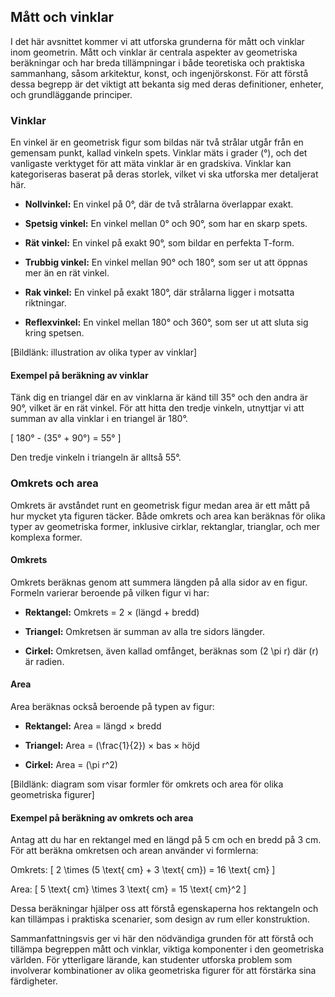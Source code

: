 ## Mått och vinklar

I det här avsnittet kommer vi att utforska grunderna för mått och vinklar inom geometrin. Mått och vinklar är centrala aspekter av geometriska beräkningar och har breda tillämpningar i både teoretiska och praktiska sammanhang, såsom arkitektur, konst, och ingenjörskonst. För att förstå dessa begrepp är det viktigt att bekanta sig med deras definitioner, enheter, och grundläggande principer.

### Vinklar

En vinkel är en geometrisk figur som bildas när två strålar utgår från en gemensam punkt, kallad vinkeln spets. Vinklar mäts i grader (°), och det vanligaste verktyget för att mäta vinklar är en gradskiva. Vinklar kan kategoriseras baserat på deras storlek, vilket vi ska utforska mer detaljerat här.

- **Nollvinkel:** En vinkel på 0°, där de två strålarna överlappar exakt.

- **Spetsig vinkel:** En vinkel mellan 0° och 90°, som har en skarp spets.
  
- **Rät vinkel:** En vinkel på exakt 90°, som bildar en perfekta T-form.
  
- **Trubbig vinkel:** En vinkel mellan 90° och 180°, som ser ut att öppnas mer än en rät vinkel.
  
- **Rak vinkel:** En vinkel på exakt 180°, där strålarna ligger i motsatta riktningar.

- **Reflexvinkel:** En vinkel mellan 180° och 360°, som ser ut att sluta sig kring spetsen.

[Bildlänk: illustration av olika typer av vinklar]

#### Exempel på beräkning av vinklar

Tänk dig en triangel där en av vinklarna är känd till 35° och den andra är 90°, vilket är en rät vinkel. För att hitta den tredje vinkeln, utnyttjar vi att summan av alla vinklar i en triangel är 180°. 

\[
180° - (35° + 90°) = 55°
\]

Den tredje vinkeln i triangeln är alltså 55°.

### Omkrets och area

Omkrets är avståndet runt en geometrisk figur medan area är ett mått på hur mycket yta figuren täcker. Både omkrets och area kan beräknas för olika typer av geometriska former, inklusive cirklar, rektanglar, trianglar, och mer komplexa former.

#### Omkrets

Omkrets beräknas genom att summera längden på alla sidor av en figur. Formeln varierar beroende på vilken figur vi har:

- **Rektangel:** Omkrets = 2 × (längd + bredd)
  
- **Triangel:** Omkretsen är summan av alla tre sidors längder.

- **Cirkel:** Omkretsen, även kallad omfånget, beräknas som \(2 \pi r\) där \(r\) är radien.

#### Area

Area beräknas också beroende på typen av figur:

- **Rektangel:** Area = längd × bredd
  
- **Triangel:** Area = \(\frac{1}{2}\) × bas × höjd

- **Cirkel:** Area = \(\pi r^2\)

[Bildlänk: diagram som visar formler för omkrets och area för olika geometriska figurer]

#### Exempel på beräkning av omkrets och area

Antag att du har en rektangel med en längd på 5 cm och en bredd på 3 cm. För att beräkna omkretsen och arean använder vi formlerna:

Omkrets:
\[
2 \times (5 \text{ cm} + 3 \text{ cm}) = 16 \text{ cm}
\]

Area:
\[
5 \text{ cm} \times 3 \text{ cm} = 15 \text{ cm}^2
\]

Dessa beräkningar hjälper oss att förstå egenskaperna hos rektangeln och kan tillämpas i praktiska scenarier, som design av rum eller konstruktion.

Sammanfattningsvis ger vi här den nödvändiga grunden för att förstå och tillämpa begreppen mått och vinklar, viktiga komponenter i den geometriska världen. För ytterligare lärande, kan studenter utforska problem som involverar kombinationer av olika geometriska figurer för att förstärka sina färdigheter.